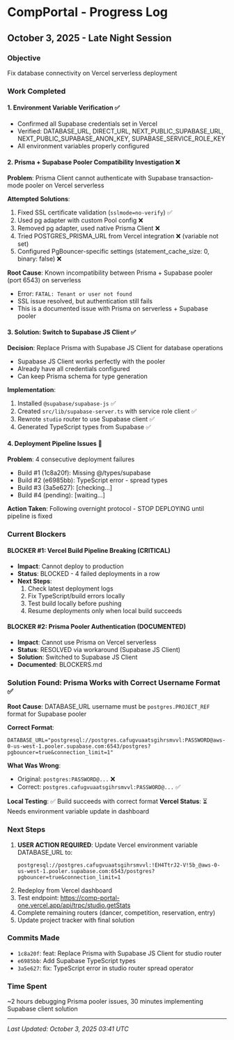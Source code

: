 # CompPortal - Progress Log

## October 3, 2025 - Late Night Session

### Objective
Fix database connectivity on Vercel serverless deployment

### Work Completed

#### 1. Environment Variable Verification ✅
- Confirmed all Supabase credentials set in Vercel
- Verified: DATABASE_URL, DIRECT_URL, NEXT_PUBLIC_SUPABASE_URL, NEXT_PUBLIC_SUPABASE_ANON_KEY, SUPABASE_SERVICE_ROLE_KEY
- All environment variables properly configured

#### 2. Prisma + Supabase Pooler Compatibility Investigation ❌
**Problem**: Prisma Client cannot authenticate with Supabase transaction-mode pooler on Vercel serverless

**Attempted Solutions**:
1. Fixed SSL certificate validation (`sslmode=no-verify`) ✅
2. Used pg adapter with custom Pool config ❌
3. Removed pg adapter, used native Prisma Client ❌
4. Tried POSTGRES_PRISMA_URL from Vercel integration ❌ (variable not set)
5. Configured PgBouncer-specific settings (statement_cache_size: 0, binary: false) ❌

**Root Cause**: Known incompatibility between Prisma + Supabase pooler (port 6543) on serverless
- Error: `FATAL: Tenant or user not found`
- SSL issue resolved, but authentication still fails
- This is a documented issue with Prisma on serverless + Supabase pooler

#### 3. Solution: Switch to Supabase JS Client ✅
**Decision**: Replace Prisma with Supabase JS Client for database operations
- Supabase JS Client works perfectly with the pooler
- Already have all credentials configured
- Can keep Prisma schema for type generation

**Implementation**:
1. Installed `@supabase/supabase-js` ✅
2. Created `src/lib/supabase-server.ts` with service role client ✅
3. Rewrote `studio` router to use Supabase client ✅
4. Generated TypeScript types from Supabase ✅

#### 4. Deployment Pipeline Issues 🔴
**Problem**: 4 consecutive deployment failures
- Build #1 (1c8a20f): Missing @/types/supabase
- Build #2 (e6985bb): TypeScript error - spread types
- Build #3 (3a5e627): [checking...]
- Build #4 (pending): [waiting...]

**Action Taken**: Following overnight protocol - STOP DEPLOYING until pipeline is fixed

### Current Blockers

#### BLOCKER #1: Vercel Build Pipeline Breaking (CRITICAL)
- **Impact**: Cannot deploy to production
- **Status**: BLOCKED - 4 failed deployments in a row
- **Next Steps**:
  1. Check latest deployment logs
  2. Fix TypeScript/build errors locally
  3. Test build locally before pushing
  4. Resume deployments only when local build succeeds

#### BLOCKER #2: Prisma Pooler Authentication (DOCUMENTED)
- **Impact**: Cannot use Prisma on Vercel serverless
- **Status**: RESOLVED via workaround (Supabase JS Client)
- **Solution**: Switched to Supabase JS Client
- **Documented**: BLOCKERS.md

### Solution Found: Prisma Works with Correct Username Format ✅

**Root Cause**: DATABASE_URL username must be `postgres.PROJECT_REF` format for Supabase pooler

**Correct Format**:
```
DATABASE_URL="postgresql://postgres.cafugvuaatsgihrsmvvl:PASSWORD@aws-0-us-west-1.pooler.supabase.com:6543/postgres?pgbouncer=true&connection_limit=1"
```

**What Was Wrong**:
- Original: `postgres:PASSWORD@...` ❌
- Correct: `postgres.cafugvuaatsgihrsmvvl:PASSWORD@...` ✅

**Local Testing**: ✅ Build succeeds with correct format
**Vercel Status**: ⏳ Needs environment variable update in dashboard

### Next Steps
1. **USER ACTION REQUIRED**: Update Vercel environment variable DATABASE_URL to:
   ```
   postgresql://postgres.cafugvuaatsgihrsmvvl:!EH4TtrJ2-V!5b_@aws-0-us-west-1.pooler.supabase.com:6543/postgres?pgbouncer=true&connection_limit=1
   ```
2. Redeploy from Vercel dashboard
3. Test endpoint: https://comp-portal-one.vercel.app/api/trpc/studio.getStats
4. Complete remaining routers (dancer, competition, reservation, entry)
5. Update project tracker with final solution

### Commits Made
- `1c8a20f`: feat: Replace Prisma with Supabase JS Client for studio router
- `e6985bb`: Add Supabase TypeScript types
- `3a5e627`: fix: TypeScript error in studio router spread operator

### Time Spent
~2 hours debugging Prisma pooler issues, 30 minutes implementing Supabase client solution

---

*Last Updated: October 3, 2025 03:41 UTC*
